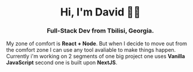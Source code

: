 <h1 align="center">Hi, I'm David 🖖🏼</h1>
<h3 align="center">Full-Stack Dev from Tbilisi, Georgia.</h3> 


<p>My zone of comfort is  <b>React + Node</b>. But when I decide to move out from the comfort zone I can use any tool avaliable to make things happen. Currently i'm working on 2 segments of one big project one uses <b>Vanilla JavaScript</b> second one is built upon <b>NextJS</b>.</p>

